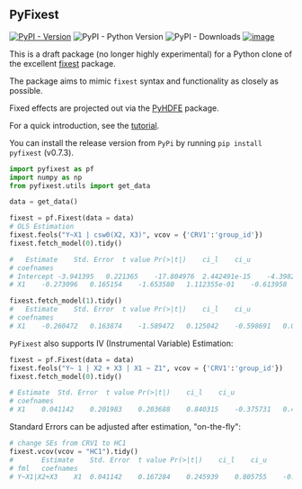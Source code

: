 ## PyFixest

[![PyPI - Version](https://img.shields.io/pypi/v/pyfixest.svg)](https://pypi.org/project/pyfixest/)
![PyPI - Python Version](https://img.shields.io/pypi/pyversions/pyfixest.svg)
![PyPI - Downloads](https://img.shields.io/pypi/dm/pyfixest)
[![image](https://codecov.io/gh/s3alfisc/pyfixest/branch/master/graph/badge.svg)](https://codecov.io/gh/s3alfisc/pyfixest)

This is a draft package (no longer highly experimental) for a Python clone of the excellent [fixest](https://github.com/lrberge/fixest) package.

The package aims to mimic `fixest` syntax and functionality as closely as possible.

Fixed effects are projected out via the [PyHDFE](https://github.com/jeffgortmaker/pyhdfe) package.

For a quick introduction, see the [tutorial](https://s3alfisc.github.io/pyfixest/tutorial/).

You can install the release version from `PyPi` by running `pip install pyfixest` (v0.7.3).

```python
import pyfixest as pf
import numpy as np
from pyfixest.utils import get_data

data = get_data()

fixest = pf.Fixest(data = data)
# OLS Estimation
fixest.feols("Y~X1 | csw0(X2, X3)", vcov = {'CRV1':'group_id'})
fixest.fetch_model(0).tidy()

# 	Estimate	Std. Error	t value	Pr(>|t|)	ci_l	ci_u
# coefnames
# Intercept	-3.941395	0.221365	-17.804976	2.442491e-15	-4.398269	-3.484520
# X1	-0.273096	0.165154	-1.653580	1.112355e-01	-0.613958	0.067766

fixest.fetch_model(1).tidy()
# 	Estimate	Std. Error	t value	Pr(>|t|)	ci_l	ci_u
# coefnames
# X1	-0.260472	0.163874	-1.589472	0.125042	-0.598691	0.077746
```

`PyFixest` also supports IV (Instrumental Variable) Estimation:

```python
fixest = pf.Fixest(data = data)
fixest.feols("Y~ 1 | X2 + X3 | X1 ~ Z1", vcov = {'CRV1':'group_id'})
fixest.fetch_model(0).tidy()

# Estimate	Std. Error	t value	Pr(>|t|)	ci_l	ci_u
# coefnames
# X1	0.041142	0.201983	0.203688	0.840315	-0.375731	0.458015
```

Standard Errors can be adjusted after estimation, "on-the-fly":

```python
# change SEs from CRV1 to HC1
fixest.vcov(vcov = "HC1").tidy()
# 		Estimate	Std. Error	t value	Pr(>|t|)	ci_l	ci_u
# fml	coefnames
# Y~X1|X2+X3	X1	0.041142	0.167284	0.245939	0.805755	-0.286927	0.36921

```